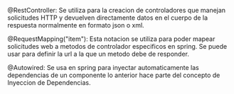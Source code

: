 @RestController: Se utiliza para la creacion de controladores que manejan 
solicitudes HTTP y devuelven directamente datos en el cuerpo de la respuesta
normalmente en formato json o xml.

@RequestMapping("item"): Esta notacion se utiliza para poder mapear solicitudes web a
metodos de controlador especificos en spring. Se puede usar para definir la url a la que un 
metodo debe de responder.

@Autowired: Se usa en spring para inyectar automaticamente las dependencias de un componente
lo anterior hace parte del concepto de Inyeccion de Dependencias.